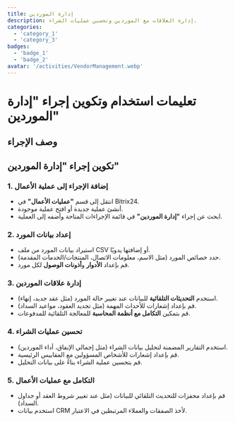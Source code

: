 ```yaml
---
title: إدارة الموردين
description: إدارة العلاقات مع الموردين وتحسين عمليات الشراء.
categories: 
  - 'category_1'
  - 'category_3'
badges: 
  - 'badge_1'
  - 'badge_2'
avatar: '/activities/VendorManagement.webp'
---
```


# تعليمات استخدام وتكوين إجراء "إدارة الموردين"

## وصف الإجراء

## **تكوين إجراء "إدارة الموردين"**

### 1. إضافة الإجراء إلى عملية الأعمال
- انتقل إلى قسم **"عمليات الأعمال"** في Bitrix24.
- أنشئ عملية جديدة أو افتح عملية موجودة.
- ابحث عن إجراء **"إدارة الموردين"** في قائمة الإجراءات المتاحة وأضفه إلى العملية.

### 2. إعداد بيانات المورد
- استيراد بيانات المورد من ملف CSV أو إضافتها يدويًا.
- حدد خصائص المورد (مثل الاسم، معلومات الاتصال، المنتجات/الخدمات المقدمة).
- قم بإعداد **الأدوار** و**أذونات الوصول** لكل مورد.

### 3. إدارة علاقات الموردين
- استخدم **التحديثات التلقائية** للبيانات عند تغيير حالة المورد (مثل عقد جديد، إنهاء).
- قم بإعداد إشعارات للأحداث المهمة (مثل تجديد العقود، مواعيد السداد).
- قم بتمكين **التكامل مع أنظمة المحاسبة** للمعالجة التلقائية للمدفوعات.

### 4. تحسين عمليات الشراء
- استخدم التقارير المضمنة لتحليل بيانات الشراء (مثل إجمالي الإنفاق، أداء الموردين).
- قم بإعداد إشعارات للأشخاص المسؤولين مع المقاييس الرئيسية.
- قم بتحسين عملية الشراء بناءً على بيانات التحليل.

### 5. التكامل مع عمليات الأعمال
- قم بإعداد محفزات للتحديث التلقائي للبيانات (مثل عند تغيير شروط العقد أو جداول السداد).
- استخدم بيانات CRM لأخذ الصفقات والعملاء المرتبطين في الاعتبار.